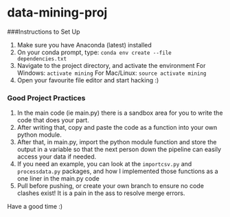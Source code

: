 # data-mining-proj

###Instructions to Set Up

1. Make sure you have Anaconda  (latest) installed
2. On your conda prompt, type: `conda env create --file dependencies.txt `
3. Navigate to the project directory, and activate the environment
   For Windows: `activate mining`
   For Mac/Linux: `source activate mining`
4. Open your favourite file editor and start hacking :)

### Good Project Practices
1. In the main code (ie main.py) there is a sandbox area for you to write the code that does your part. 
2. After writing that, copy and paste the code as a function into your own python module. 
3. After that, in main.py, import the python module function and store the output in a variable so that the next person down the pipeline can easily access your data if needed. 
4. If you need an example, you can look at the `importcsv.py` and `processdata.py` packages, and how I implemented those functions as a one liner in the main.py code
5. Pull before pushing, or create your own branch to ensure no code clashes exist! It is a pain in the ass to resolve merge errors.


Have a good time :)
